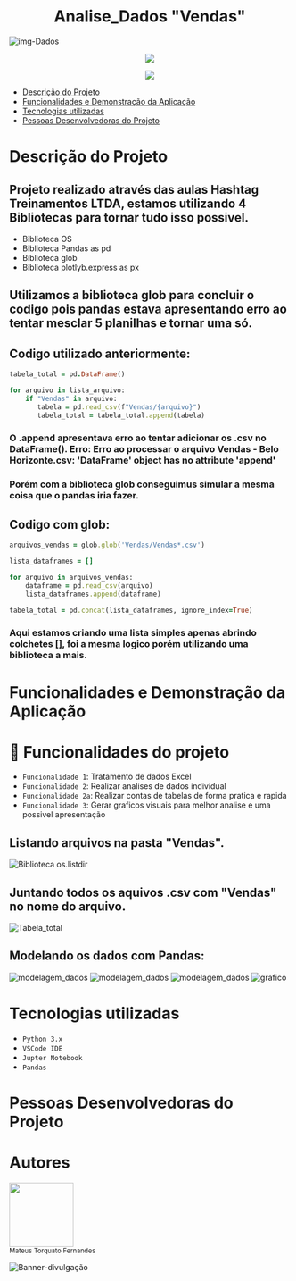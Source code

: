 <h1 align="center"> Analise_Dados "Vendas" </h1>

![img-Dados](https://github.com/Torquato-sys/Analise_Dados-Vendas-/assets/80015572/39d8c892-347e-4a4a-ad4a-43311d52b248)

<p align="center">
<img loading="lazy" src="http://img.shields.io/static/v1?label=STATUS&message=%20CONCLUIDO&color=GREEN&style=for-the-badge"/>
</p>
<p align="center">
<img loading="lazy" src="https://img.shields.io/github/stars/torquato-sys?style=social"/>
</p>

* [Descrição do Projeto](#descrição-do-projeto)
* [Funcionalidades e Demonstração da Aplicação](#funcionalidades-e-demonstração-da-aplicação)
* [Tecnologias utilizadas](#tecnologias-utilizadas)
* [Pessoas Desenvolvedoras do Projeto](#pessoas-desenvolvedoras-do-projeto)


# Descrição do Projeto

## Projeto realizado através das aulas Hashtag Treinamentos LTDA, estamos utilizando 4 Bibliotecas para tornar tudo isso possivel.
* Biblioteca OS
* Biblioteca Pandas as pd
* Biblioteca glob
* Biblioteca plotlyb.express as px

## Utilizamos a biblioteca glob para concluir o codigo pois pandas estava apresentando erro ao tentar mesclar 5 planilhas e tornar uma só.
## Codigo utilizado anteriormente:
```ruby
tabela_total = pd.DataFrame()

for arquivo in lista_arquivo:
    if "Vendas" in arquivo:
       tabela = pd.read_csv(f"Vendas/{arquivo}")
       tabela_total = tabela_total.append(tabela)
```
### O .append apresentava erro ao tentar adicionar os .csv no DataFrame(). Erro: Erro ao processar o arquivo Vendas - Belo Horizonte.csv: 'DataFrame' object has no attribute 'append'
### Porém com a biblioteca glob conseguimus simular a mesma coisa que o pandas iria fazer.
## Codigo com glob:
```ruby
arquivos_vendas = glob.glob('Vendas/Vendas*.csv')

lista_dataframes = []

for arquivo in arquivos_vendas:
    dataframe = pd.read_csv(arquivo)
    lista_dataframes.append(dataframe)

tabela_total = pd.concat(lista_dataframes, ignore_index=True)
```
### Aqui estamos criando uma lista simples apenas abrindo colchetes [], foi a mesma logico porém utilizando uma biblioteca a mais.


# Funcionalidades e Demonstração da Aplicação

# :hammer: Funcionalidades do projeto

- `Funcionalidade 1`: Tratamento de dados Excel
- `Funcionalidade 2`: Realizar analises de dados individual
- `Funcionalidade 2a`: Realizar contas de tabelas de forma pratica e rapida
- `Funcionalidade 3`: Gerar graficos visuais para melhor analise e uma possivel apresentação

## Listando arquivos na pasta "Vendas".
![Biblioteca os.listdir](https://github.com/Torquato-sys/Analise_Dados-Vendas-/assets/80015572/94b5169a-0aa3-4ca3-a08e-4493d14e4638)

## Juntando todos os aquivos .csv com "Vendas" no nome do arquivo.
![Tabela_total](https://github.com/Torquato-sys/Analise_Dados-Vendas-/assets/80015572/dfce2ba5-55e8-4257-b6c2-31044b7112fe)

## Modelando os dados com Pandas:
![modelagem_dados](https://github.com/Torquato-sys/Analise_Dados-Vendas-/assets/80015572/95e51c06-5c66-4edf-b3e4-937952865c8c)
![modelagem_dados](https://github.com/Torquato-sys/Analise_Dados-Vendas-/assets/80015572/59393bc7-c462-4d3c-aab9-9b53d45ab5ea)
![modelagem_dados](https://github.com/Torquato-sys/Analise_Dados-Vendas-/assets/80015572/62060617-8721-4574-8221-79d8daa30f03)
![grafico](https://github.com/Torquato-sys/Analise_Dados-Vendas-/assets/80015572/b167d6a3-dbed-49d2-809c-3fb00f77b42d)


# Tecnologias utilizadas
- ``Python 3.x``
- ``VSCode IDE``
- ``Jupter Notebook``
- ``Pandas``

# Pessoas Desenvolvedoras do Projeto

# Autores

[<img src="https://github.com/Torquato-sys/Analise_Dados-Vendas-/assets/80015572/8c284170-6a7e-4ca8-83b0-249bb3cb93ca" width="115">](https://github.com/torquato-sys)
<br>
<sub>Mateus Torquato Fernandes</sub>

![Banner-divulgação](https://github.com/Torquato-sys/Analise_Dados-Vendas-/assets/80015572/ea2c501f-526d-4c1c-8d69-a22571b1219e)
